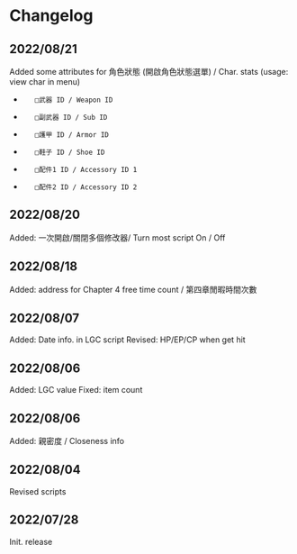 # Changelog  

## 2022/08/21
Added some attributes for 角色狀態 (開啟角色狀態選單) / Char. stats (usage: view char in menu)  
*        □武器 ID / Weapon ID
*        □副武器 ID / Sub ID
*        □護甲 ID / Armor ID
*        □鞋子 ID / Shoe ID
*        □配件1 ID / Accessory ID 1
*        □配件2 ID / Accessory ID 2

## 2022/08/20
Added: 一次開啟/關閉多個修改器/ Turn most script On / Off

## 2022/08/18  
Added: address for Chapter 4 free time count / 第四章閒暇時間次數

## 2022/08/07
Added: Date info. in LGC script
Revised: HP/EP/CP when get hit 

## 2022/08/06
Added: LGC value
Fixed: item count

## 2022/08/06  
Added: 親密度 / Closeness info

## 2022/08/04  
Revised scripts

## 2022/07/28  
Init. release

